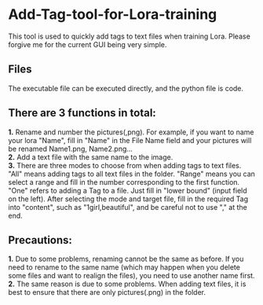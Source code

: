 # Add-Tag-tool-for-Lora-training
This tool is used to quickly add tags to text files when training Lora.
Please forgive me for the current GUI being very simple.

## Files
The executable file can be executed directly, and the python file is code.

## There are 3 functions in total:
**1.** Rename and number the pictures(,png). For example, if you want to name your lora "Name", fill in "Name" in the File Name field and your pictures will be renamed Name1.png, Name2.png...  
**2.** Add a text file with the same name to the image.  
**3.** There are three modes to choose from when adding tags to text files. "All" means adding tags to all text files in the folder. "Range" means you can select a range and fill in the number corresponding to the first function. "One" refers to adding a Tag to a file. Just fill in "lower bound" (input field on the left). After selecting the mode and target file, fill in the required Tag into "content", such as "1girl,beautiful", and be careful not to use "," at the end.


## Precautions:
**1.** Due to some problems, renaming cannot be the same as before. If you need to rename to the same name (which may happen when you delete some files and want to realign the files), you need to use another name first.  
**2.** The same reason is due to some problems. When adding text files, it is best to ensure that there are only pictures(.png) in the folder.
